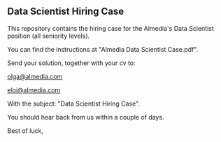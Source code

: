 ## Data Scientist Hiring Case

This repository contains the hiring case for the Almedia's Data Scientist position (all seniority levels).

You can find the instructions at "Almedia Data Scientist Case.pdf".

Send your solution, together with your cv to:

olga@almedia.com

eloi@almedia.com

With the subject: "Data Scientist Hiring Case".

You should hear back from us within a couple of days.

Best of luck,

